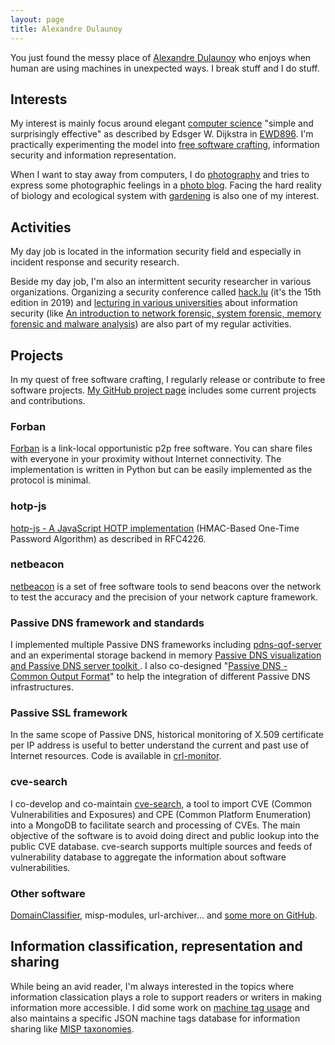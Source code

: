 ```yaml
---
layout: page
title: Alexandre Dulaunoy
---
```


You just found the messy place of [Alexandre Dulaunoy](./about) who enjoys when human are using machines in unexpected ways. I break stuff and I do stuff.


## Interests

My interest is mainly focus around elegant [computer science](https://www.cs.utexas.edu/users/EWD/transcriptions/EWD08xx/EWD896.html) "simple and surprisingly effective" as described by Edsger W. Dijkstra in [EWD896](https://www.cs.utexas.edu/users/EWD/transcriptions/EWD08xx/EWD896.html). I'm practically experimenting the model into [free software crafting](https://github.com/adulau/), information security and information representation.

When I want to stay away from computers, I do [photography](https://flickr.com/photos/adulau) and tries to express some photographic feelings in a [photo blog](/photoblog/). Facing the hard reality of biology and ecological system with [gardening](/cgi-bin/wiki.pl/GardeningStuff) is also one of my interest.

## Activities

My day job is located in the information security field and especially in incident response and security research.

Beside my day job, I'm also an intermittent security researcher in various organizations. Organizing a security conference called
[hack.lu](https://2019.hack.lu/) (it's the 15th edition in 2019) and [lecturing in various universities](/cours/) about information security (like [An introduction to network forensic, system forensic, memory forensic and malware analysis](/cours/dess-20172018/)) are also part of my regular activities.

## Projects

In my quest of free software crafting, I regularly release or contribute to free software projects. [My GitHub project page](https://github.com/adulau/) includes some current projects and contributions.

### Forban

[Forban](/forban/) is a link-local opportunistic p2p free software. You can share files with everyone in your proximity without Internet connectivity. The implementation is written in Python but can be easily implemented as the protocol is minimal.

### hotp-js

[hotp-js - A JavaScript HOTP implementation](https://github.com/adulau/hotp-js) (HMAC-Based One-Time Password Algorithm) as described in RFC4226.

### netbeacon

[netbeacon](https://github.com/adulau/netbeacon) is a set of free software tools to send beacons over the network to test the accuracy and the precision of your network capture framework.

### Passive DNS framework and standards

I implemented multiple Passive DNS frameworks including [pdns-qof-server](https://github.com/adulau/pdns-qof-server) and an experimental storage backend in memory [Passive DNS visualization and Passive DNS server toolkit ](https://github.com/adulau/pdns-toolkit). I also co-designed "[Passive DNS - Common Output Format](https://tools.ietf.org/html/draft-dulaunoy-dnsop-passive-dns-cof-01)" to help the integration of different Passive DNS infrastructures.

### Passive SSL framework

In the same scope of Passive DNS, historical monitoring of X.509 certificate per IP address is useful to better understand the current and past use of Internet resources. Code is available in [crl-monitor](https://github.com/adulau/crl-monitor).

### cve-search

I co-develop and co-maintain [cve-search](https://github.com/adulau/cve-search), a tool to import CVE (Common Vulnerabilities and Exposures) and CPE (Common Platform Enumeration) into a MongoDB to facilitate search and processing of CVEs. The main objective of the software is to avoid doing direct and public lookup into the public CVE database. cve-search supports multiple sources and feeds of vulnerability database to aggregate the information about software vulnerabilities.

### Other software

[DomainClassifier](https://github.com/adulau/DomainClassifier), misp-modules, url-archiver... and [some more on GitHub](https://www.github.com/adulau/).

## Information classification, representation and sharing

While being an avid reader, I'm always interested in the topics where information classication plays a role to support readers or writers in making information more accessible. I did some work on [machine tag usage](/cgi-bin/wiki.pl/MachineTag) and also maintains a specific JSON machine tags database for information sharing like [MISP taxonomies](https://github.com/MISP/misp-taxonomies).
